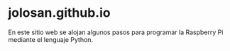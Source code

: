 # jolosan.github.io
En este sitio web se alojan algunos pasos para programar la Raspberry Pi mediante el lenguaje Python.
